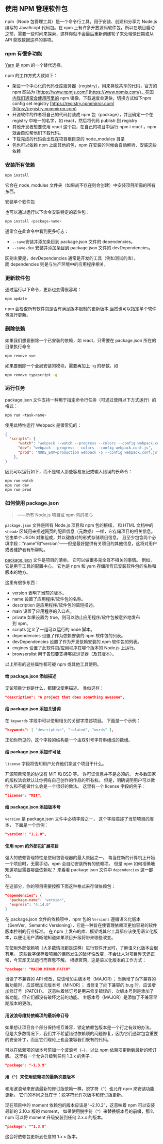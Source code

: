## 使用 NPM 管理软件包

npm（Node 包管理工具）是一个命令行工具，用于安装、创建和分享为 Node.js 编写的 JavaScript 代码包。在 npm 上有许多开放源码软件包，所以在项目启动之前，需要一些时间来探索，这样你就不会最后重新创建轮子来处理像日期或从 API 获取数据这样的事项。

### npm 有很多功能

[Yarn](https://yarnpkg.com/en/) 是 npm 的一个替代选择。

npm 的工作方式大致如下：

- 架设一个中心化的代码仓库服务器（registry），用来存放共享的代码，官方的 npm 网站为 [https://www.npmjs.com/](https://www.npmjs.com/)，在国内我们通常会使用阿里的 npm 镜像，下载速度会更快，切换方式如下npm config set registry [https://registry.npmmirror.com](https://registry.npmmirror.com)
- 开源软件的作者将自己的代码封装成 npm 包（package），并且确定一个在 registry 中唯一的名字，如 react，然后将代码 publish 到 registry
- 其他开发者想要使用 react 这个包，在自己的项目中运行 npm i react ，npm 就会自动帮他们下载代码。
- 下载完成的代码会出现在项目根目录的 node_modules 目录
- 包也可以依赖 npm 上面其他的包，npm 在安装的时候会自动解析、安装这些依赖

### 安装所有依赖

```bash
npm install
```

它会在 node_modules 文件夹（如果尚不存在则会创建）中安装项目所需的所有东西。

安装单个软件包

也可以通过运行以下命令安装特定的软件包：

```bash
npm install <package-name>
```

通常会在此命令中看到更多标志：

- `--save`安装并添加条目到 package.json 文件的 dependencies。
- `--save-dev` 安装并添加条目到 package.json 文件的 devDependencies。

区别主要是，devDependencies 通常是开发的工具（例如测试的库），而 dependencies 则是与生产环境中的应用程序相关。

### 更新软件包

通过运行以下命令，更新也变得很容易：

```bash
npm update
```

npm 会检查所有软件包是否有满足版本限制的更新版本,当然也可以指定单个软件包进行更新。

### 删除依赖

如果我们想要删除一个已安装的依赖，如 react，只需要在 package.json 所在的目录执行命令

```bash
npm remove vue
```

如果要删除一个全局安装的模块，需要再加上 -g 的参数，如

```bash
npm remove typescript -g
```

### 运行任务

package.json 文件支持一种用于指定命令行任务（可通过使用以下方式运行）的格式：

```bash
npm run <task-name>
```

使用此特性运行 Webpack 是很常见的：

```json
{
  "scripts": {
      "watch": "webpack --watch --progress --colors --config webpack.conf.js",
      "dev": "webpack --progress --colors --config webpack.conf.js",
      "prod": "NODE_ENV=production webpack -p --config webpack.conf.js",
    },
}
```

因此可以运行如下，而不是输入那些容易忘记或输入错误的长命令：

```bash
npm run watch
npm run dev
npm run prod
```

### 如何使用 package.json

> ——所有 Node.js 项目或 npm 包的核心

`package.json` 文件是所有 Node.js 项目和 npm 包的枢纽， 和 HTML 文档中的 `<head>` 区域用来描述网页的配置信息（元数据）一样，它存储项目的相关信息。 它由单个 JSON 对象组成，并以键值对的形式存储项目信息， 且至少包含两个必填字段：“name”和“version”——但是最好提供有关项目的其他信息，这将对用户或者维护者有所帮助。

[package.json](http://nodejs.cn/learn/the-package-json-guide) 文件是项目的清单。 它可以做很多完全互不相关的事情。 例如，它是用于工具的配置中心。 它也是 npm 和 yarn 存储所有已安装软件包的名称和版本的地方。  

这里有很多东西：

- version 表明了当前的版本。
- name 设置了应用程序/软件包的名称。
- description 是应用程序/软件包的简短描述。
- main 设置了应用程序的入口点。
- private 如果设置为 true，则可以防止应用程序/软件包被意外地发布到 npm。
- scripts 定义了一组可以运行的 node 脚本。
- dependencies 设置了作为依赖安装的 npm 软件包的列表。
- devDependencies 设置了作为开发依赖安装的 npm 软件包的列表。
- engines 设置了此软件包/应用程序在哪个版本的 Node.js 上运行。
- browserslist 用于告知要支持哪些浏览器（及其版本）。

以上所有的这些属性都可被 npm 或其他工具使用。

#### 给 package.json 添加描述

无论项目计划是什么，都建议使用描述。 类似这样：

```json
"description": "A project that does something awesome",
```

#### 给 package.json 添加关键词

在 `keywords` 字段中可以使用相关的关键字描述项目。 下面是一个示例：

```json
"keywords": [ "descriptive", "related", "words" ],
```

正如你所见的，这个字段的结构是一个由双引号字符串组成的数组。

#### 给 package.json 添加许可证

`license` 字段将告知用户允许他们拿这个项目干什么。

开源项目常见的协议有 MIT 和 BSD 等。 许可证信息并不是必须的。 大多数国家的版权法会默认让你拥有自己创作的作品的所有权。 但是，明确说明用户可以做什么和不能做什么会是一个很好的做法。 这里有一个 license 字段的例子：

```json
"license": "MIT",
```

#### 给 package.json 添加版本号

`version` 是 package.json 文件中必填字段之一， 这个字段描述了当前项目的版本， 下面是一个示例：

```json
"version": "1.2.0",
```

#### 使用 npm 的外部包扩展项目

强大的依赖管理特性是使用包管理器的最大原因之一。 每当在新的计算机上开始一个项目时，无需手动，npm 会自动安装所有的依赖项。 但是 npm 如何准确地知道项目需要哪些依赖呢？ 来看看 package.json 文件中 `dependencies` 这一部分。  

在这部分，你的项目需要按照下面这种格式来存储依赖包：

```json
"dependencies": {
  "package-name": "version",
  "express": "4.14.0"
}
```

在 package.json 文件的依赖项中，npm 包的 `Versions` 遵循语义化版本（SemVer，Semantic Versioning），它是一种旨在使管理依赖项更加容易的软件版本控制的行业标准。 在 npm 上发布的库、框架或其它工具都应该使用语义化版本，以便让用户清晰地知道如果项目升级将带来哪些改变。  

在使用外部依赖项（大多数情况都是这样）进行软件开发时，了解语义化版本会很有用。 这些数字保存着项目的偶然发生的破坏性改变，不会让人对项目昨天还正常，今天却无法运行而百思不解。 根据官网，这是语义化版本的工作方式：

```json
"package": "MAJOR.MINOR.PATCH"
```

当做了不兼容的 API 修改，应该增加主版本号（MAJOR）； 当新增了向下兼容的新功能时，应该增加次版本号（MINOR）； 当修复了向下兼容的 bug 时，应该增加修订号（PATCH）。 这意味着修订号是用来修复错误的，次版本号则是添加了新功能，但它们都没有破坏之前的功能。 主版本号（MAJOR）是添加了不兼容早期版本的更改。

#### 用波浪号维持依赖项的最新修订号

如果想让项目各个部分保持相互兼容，锁定依赖包版本是一个行之有效的办法。 但是大多数情况下，我们并不希望错过依赖项的问题修复，因为它们通常包含重要的安全补丁，而且它们理论上也会兼容我们既有的代码。

可以在依赖项的版本号前加一个波浪号（`~`），以让 npm 依赖项更新到最新的修订版。 这里有一个允许升级到任何 1.3.x 的例子：

```json
"package": "~1.3.9"
```

#### 用（^）来使用依赖项的最新次要版本

和用波浪号来安装最新的修订版依赖一样，脱字符（`^`）也允许 npm 来安装功能更新。 它们的不同之处在于：脱字符允许次版本和修订版更新。  

现在项目中的 moment 依赖包的版本应该是“~2.10.2”，这意味着 npm 可以安装最新的 2.10.x 版的 moment， 如果使用脱字符（^）来替换版本号的前缀，那么 npm 可以将 moment 升级安装到任何 2.x.x 的版本。

```json
"package": "^1.3.8"
```

这会将依赖包更新到任意的 1.x.x 版本。
